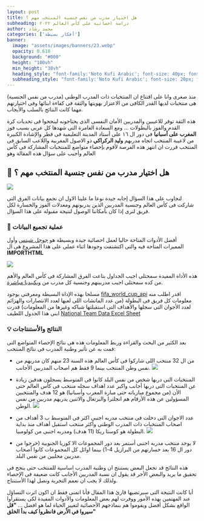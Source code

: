 ```yaml
---
layout: post 
title: هل اختيار مدرب من نفس جنسية المنتخب مهم ؟ 
subheading: دراسة احصائية على كأس العالم ۲۰۲۲ 
author: محمد رشاد 
categories: ['أفكار بسيطة'] 
banner:
  image: "assets/images/banners/23.webp"
  opacity: 0.618
  background: "#000"
  height: "100vh"
  min_height: "38vh"
  heading_style: "font-family:'Noto Kufi Arabic'; font-size: 40px; font-weight: bold;"
  subheading_style: "font-family:'Noto Kufi Arabic'; font-size: 20px; font-weight: bold; color: gold"  
---
```

منذ صغرى وانا على اقتناع ان المنتخبات ذات المدرب الوطنى (مدرب من نفس الجنسية) هى منتخبات لديها القدر الكافى من الاعتزاز بهويتها والثقة فى كفاءة ابنائها وفى اختيارتهم مهما كانت النتائج بالسلب والأيجاب.

هذه الثقة توفر للاعيبين والمدربين الأمان النفسى الذى يحتاجونه لينجحوا فى تحديات كرة القدم والفوز بالبطولات … ومع السعادة الغامرة التى شهدها كل عربى بسبب فوز **المغرب على أسبانيا** فى دور ال ۱٦ على أستاد المدينة التعليمية فى قطر والإشادة الكبيرة من لاعيبة المنتخب اتجاه مدربهم **وليد الركراكي** ذو الاصول المغربية واللاعب السابق فى المنتخب قررت ان انتهز هذه الفرصة لأقوم بإحصاء متواضع للمنتخبات المشاركة فى كأس العالم وأجيب على سؤال هذه المقالة وهو

## 🧐 هل اختيار مدرب من نفس جنسية المنتخب مهم ؟

![](https://i.ibb.co/Nrtp1NL/morocco-palestinian-flag-world-cup-december-2022-afp.webp)

لنجاوب على هذا السؤال إجابه جيدة نوعا ما علينا الاول ان نجمع بيانات الفرق التى شاركت فى كأس العالم وجنسية المدربين الذين يدربونهم ومعدلات الفوز والخسارة لكل فريق لنرى إذا كان بأمكاننا الوصول لنتيجة مقبولة على هذا السؤال.

### 🔎 عملية تجميع البيانات
أفضل الأدوات المتاحة حاليا لعمل احصائية جيدة وبسيطة هو [جوجل شيتس](https://www.google.com/sheets/about/) وأول المميزات المتاحة فيه والتى اكتشتفت وجودها اثناء عملى على هذا المشروع هى ال **IMPORTHTML**

![](https://i.ibb.co/4jyGvdD/import-html.gif)

هذه الأداة المفيدة سمحتلى اجيب الجداول بتاعت الفرق المشاركة فى كأس العالم والأهم من كده سمحتلى اجيب مدربينهم وجنسية كل مدرب من [ويكبيديا مباشرة](https://en.wikipedia.org/wiki/2022_FIFA_World_Cup_squads?oldformat=true).

مسلحا بهذه الإداة البسيطة ومعرفتى بوجود [fifa_world_cup_api](https://worldcupjson.net/teams) اقدر اطلب منه معلومات كل فريق فى البطولة (من عدد الماتشات اللى لعبها لعدد الانتصارات والهزائم لعدد الأجوان التى سجلها والأهداف التى استقبلتها شباكه وغيرها من المعلومات) قدرت ابنى هذا الجدول اللطيف [National Team Data Excel Sheet](https://docs.google.com/spreadsheets/d/1WUeiZFLGyWQBEkIYuDj6rfcXSMPNZLPvN1Jz1AGS9gI/edit?usp=sharing)

### 💡 النتائج والأستنتاجات
بعد الكثير من البحث والقراءة وربط المعلومات هذه هى نتائح الإحصاء المتواضع التى قمت به عن تأثير وطنية المدرب فى نتائج المنتخب:

- من ال 32 منتخب اللى شاركوا فى كأس العالم هذه السنة 23 منهم كان مدربهم من نفس وطن المنتخب بينما 9 فقط هم اصحاب المدربين الأجانب.
![](https://i.ibb.co/9v0ymKS/Coaches-Nationality.png)

- المنتخبات التى دربها شخص من نفس البلد كانوا فى المتوسط يسجلون هدفين زيادة عن المنتخبات التى دربها أجانب واكبر عدد اهداف سجله منتخب فى كأس العالم حتى الأن (من مجموع مبارياته حتى مبارة المغرب وأسبانيا) هو 12 هدف والمنتخبين المسؤولين عن هذه الأرقام هم انجلترا والبرتغال والاثنين يدربهم مدربين من نفس الوطن.
![](https://i.ibb.co/HD0ydWX/Median-of-goals-scored.png)

- عدد الاجوان التى دخلت فى منتخب مدربه اجنبى اكثر فى المتوسط ب 3 أهداف من اصحاب المنتخبات ذات المدرب الوطنى وأكثر منتخب استقبل أهداف منذ بداية البطولة هو كوستا ريكا (11 هدف) ومدربه اجنبى من كولومبيا.
![](https://i.ibb.co/4Ngm5ch/Median-of-goals-taken.png)

- لا يوجد منتخب مدربه اجنبى أستمر بعد دور المجموعات الا كوريا الجنوبية (خرجوا من دور ال 16 بعد خسارتهم من البرازيل 4-1) بينما اوائل كل المجموعات كانوا أصحاب مدربين محليين من نفس البلد.

هذه النتائج قد تجعل البعض يستنتج ان وطنية المدرب اساسية للمنتخب حتى ينجح فى تحقيق ما يريد والبعض الأخر قد يقول ان نسبة المدربين الأجانب كانت ضعيفة فى الإحصاء ولذلك لا يجب ان نعمم التجربة ونصل لهذا الأستنتاج.

أيا كانت النتيجة التى سيرتضيها قارئ هذا المقال فأنا اتمنى فقط ان اكون اثرت التساؤل عند المهتمين بهذه الأمور ووفرت لهم بعض المعلومات والأدوات المفيدة لكى يستقرأوا الواقع بشكل أفضل ويقوموا هم بنماذجهم الأحصائية لتغيير الحياة لما هو افضل … **"قل سيروا في الأرض فانظروا كيف بدأ الخلق"** 
